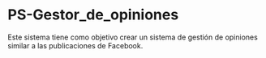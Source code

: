 # PS-Gestor_de_opiniones
Este sistema tiene como objetivo crear un sistema de gestión de opiniones similar a las publicaciones de Facebook.
